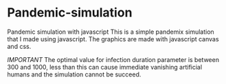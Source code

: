# Pandemic-simulation
Pandemic simulation with javascript
This is a simple pandemix simulation that I made using javascript.
The graphics are made with javascript canvas and css.

*IMPORTANT*
The optimal value for infection duration parameter is between 300 and 1000,
less than this can cause immediate vanishing artificial humans and the simulation cannot be succeed.

